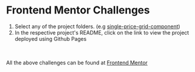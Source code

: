 # Frontend Mentor Challenges

1. Select any of the project folders. (e.g [single-price-grid-component](./single-price-grid-component/))  
1. In the respective project's README, click on the link to view the project deployed using Github Pages

<br><br>
All the above challenges can be found at [Frontend Mentor](https://www.frontendmentor.io/challenges)